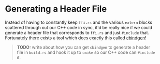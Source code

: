 # Generating a Header File

Instead of having to constantly keep `ffi.rs` and the various `extern` blocks 
scattered through out our C++ code in sync, it'd be really nice if we could 
generate a header file that corresponds to `ffi.rs` and just `#include` that.
Fortunately there exists a tool which does exactly this called [cbindgen]!


> **TODO:** write about how you can get `cbindgen` to generate a header file in
> `build.rs` and hook it up to `cmake` so our C++ code can `#include` it.

[cbindgen]: https://github.com/eqrion/cbindgen